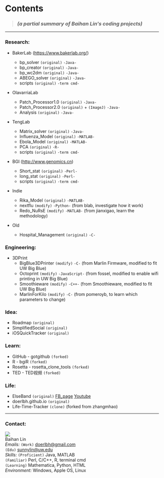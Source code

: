 
# **Contents**   
> ### _(a partial summary of Baihan Lin's coding projects)_

***

### Research:

* BakerLab (https://www.bakerlab.org/)   
  - bp_solver `(original)` `-Java-`
  - bp_creator `(original)` `-Java-` 
  - bp_wc2dm `(original)` `-Java-`
  - ABEGO_solver `(original)` `-Java-`
  - scripts `(original)`  `-term cmd-`

* OlavarriaLab  
  - Patch_Processor1.0 `(original)` `-Java-`
  - Patch_Processor2.0 `(original)` + `(ImageJ)` `-Java-` 
  - Analysis `(original)` `-Java-`
  
* TengLab  
  - Matrix_solver `(original)`  `-Java-`
  - Influenza_Model `(original)` `-MATLAB-`
  - Ebola_Model `(original)` `-MATLAB-`
  - PCA `(original)` `-R-`
  - scripts `(original)`  `-term cmd-`
  
* BGI (http://www.genomics.cn)
  - Short_stat `(original)`  `-Perl-`
  - long_stat `(original)`  `-Perl-`
  - scripts `(original)`  `-term cmd-`
  
* Indie  
  - Rika_Model `(original)` `-MATLAB-`
  - nextflu `(modify)` `-Python-` (from blab, investigate how it work)
  - Redo_NuRsE `(modify)` `-MATLAB-` (from jianxigao, learn the methodology)
  
* Old  
  - Hospital_Management `(original)` `-C-`

### Engineering:
* 3DPrint
  - BigBlue3DPrinter `(modify)` `-C-` (from Marlin Firmware, modified to fit UW Big Blue)
  - Octoprint `(modify)` `-JavaScript-` (from fossel, modified to enable wifi printing in UW Big Blue)
  - Smoothieware `(modify)` `-C++-` (from Smoothieware, modified to fit UW Big Blue)
  - MarlinForKilo `(modify)` `-C-` (from pomeroyb, to learn which parameters to change)

### Idea: 
* Roadmap `(original)`  
* SimplifiedSocial `(original)`
* iOSQuickTracker `(original)`

### Learn:
* GitHub - gotgithub `(forked)`
* R - bgiR `(forked)`
* Rosetta - rosetta_clone_tools `(forked)`
* TED - TED视频 `(forked)`

### Life:
* ElseBand `(original)` [FB_page](https://www.facebook.com/elseband) [Youtube](www.youtube.com/user/elsemusicband)
* doerlbh.github.io `(original)`  
* Life-Time-Tracker `(clone)` (forked from zhangmhao)

***

### Contact:
![](https://dwa5x7aod66zk.cloudfront.net/assets/labtocat-0bb6a395e2d142d0713e3e34bff9f446.png)  
Baihan Lin  
*Emails:*   `(Work)` doerlbh@gmail.com   
            `(Edu)`  sunnylin@uw.edu   
*Skills:*   `(Proficient)` Java, MATLAB   
            `(Familiar)`   Perl, C/C++, R, terminal cmd  
             `(Learning)`   Mathematica, Python, HTML  
*Environment:*  Windows, Apple OS, Linux



